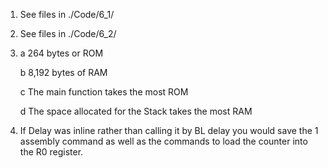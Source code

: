 1. See files in ./Code/6_1/
   
2. See files in ./Code/6_2/

3. a 264 bytes or ROM

   b 8,192 bytes of RAM
   
   c The main function takes the most ROM
   
   d The space allocated for the Stack takes the most RAM
   
4. If Delay was inline rather than calling it by BL delay you would save the 1 assembly command as well as the commands to load the counter into the R0 register.


